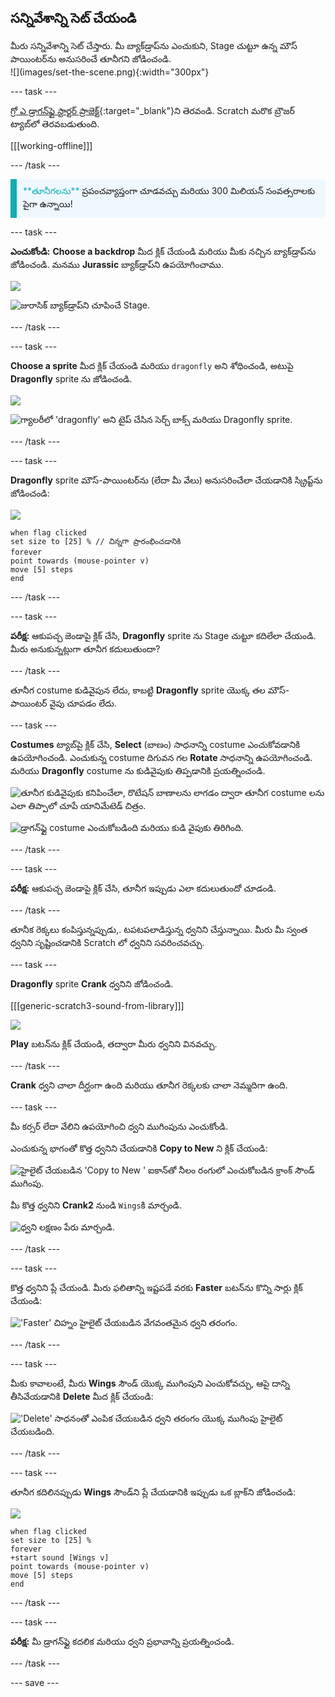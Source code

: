 ## సన్నివేశాన్ని సెట్ చేయండి

<div style="display: flex; flex-wrap: wrap">
<div style="flex-basis: 200px; flex-grow: 1; margin-right: 15px;">
మీరు సన్నివేశాన్ని సెట్ చేస్తారు. మీ బ్యాక్‌డ్రాప్‌ను ఎంచుకుని, Stage చుట్టూ ఉన్న మౌస్ పాయింటర్‌ను అనుసరించే తూనీగని జోడించండి.
</div>
<div>
![](images/set-the-scene.png){:width="300px"}
</div>
</div>

--- task ---

[గ్రో ఎ డ్రాగన్‌ఫ్లై స్టార్టర్ ప్రాజెక్ట్](https://scratch.mit.edu/projects/535695413/editor){:target="_blank"}ని తెరవండి. Scratch మరొక బ్రౌజర్ ట్యాబ్‌లో తెరవబడుతుంది.

[[[working-offline]]]

--- /task ---

<p style="border-left: solid; border-width:10px; border-color: #0faeb0; background-color: aliceblue; padding: 10px;">
<span style="color: #0faeb0">**తూనీగలను**</span> ప్రపంచవ్యాప్తంగా చూడవచ్చు మరియు 300 మిలియన్ సంవత్సరాలకు పైగా ఉన్నాయి!</p>

--- task ---

**ఎంచుకోండి:** **Choose a backdrop** మీద క్లిక్ చేయండి మరియు మీకు నచ్చిన బ్యాక్‌డ్రాప్‌ను జోడించండి. మనము **Jurassic** బ్యాక్‌డ్రాప్‌ని ఉపయోగించాము.

![](images/choose-backdrop-icon.png)

![జురాసిక్ బ్యాక్‌డ్రాప్‌ని చూపించే Stage.](images/Jurassic-backdrop.png)

--- /task ---

--- task ---

**Choose a sprite** మీద క్లిక్ చేయండి మరియు `dragonfly` అని శోధించండి, అటుపై **Dragonfly** sprite ను జోడించండి.

![](images/choose-sprite-icon.png)

![గ్యాలరీలో 'dragonfly' అని టైప్ చేసిన సెర్చ్ బాక్స్ మరియు Dragonfly sprite.](images/dragonfly-search.png)

--- /task ---

--- task ---

**Dragonfly** sprite మౌస్-పాయింటర్‌ను (లేదా మీ వేలు) అనుసరించేలా చేయడానికి స్క్రిప్ట్‌ను జోడించండి:

![](images/dragonfly-icon.png)

```blocks3
when flag clicked
set size to [25] % // చిన్నగా ప్రారంభించడానికి
forever
point towards (mouse-pointer v)
move [5] steps
end
```
--- /task ---

--- task ---

**పరీక్ష:** ఆకుపచ్చ జెండాపై క్లిక్ చేసి, **Dragonfly** sprite ను Stage చుట్టూ కదిలేలా చేయండి. మీరు అనుకున్నట్లుగా తూనీగ కదులుతుందా?

--- /task ---

తూనీగ costume కుడివైపున లేదు, కాబట్టి **Dragonfly** sprite యొక్క తల మౌస్-పాయింటర్ వైపు చూపడం లేదు.

--- task ---

**Costumes** ట్యాబ్‌పై క్లిక్ చేసి, **Select** (బాణం) సాధనాన్ని costume ఎంచుకోవడానికి ఉపయోగించండి. ఎంచుకున్న costume దిగువన గల **Rotate** సాధనాన్ని ఉపయోగించండి. మరియు **Dragonfly** costume ను కుడివైపుకు తిప్పడానికి ప్రయత్నించండి.

![తూనీగ కుడివైపుకు కనిపించేలా, రొటేషన్ బాణాలను లాగడం ద్వారా తూనీగ costume లను ఎలా తిప్పాలో చూపే యానిమేటెడ్ చిత్రం.](images/rotated-costume.gif)

![డ్రాగన్‌ఫ్లై costume ఎంచుకోబడింది మరియు కుడి వైపుకు తిరిగింది.](images/rotated-costume.png)

--- /task ---

--- task ---

**పరీక్ష:** ఆకుపచ్చ జెండాపై క్లిక్ చేసి, తూనీగ ఇప్పుడు ఎలా కదులుతుందో చూడండి.

--- /task ---

తూనీక రెక్కలు కంపిస్తున్నప్పుడు,. టపటపలాడిస్తున్న ధ్వనిని చేస్తున్నాయి. మీరు మీ స్వంత ధ్వనిని సృష్టించడానికి Scratch లో ధ్వనిని సవరించవచ్చు.

--- task ---

**Dragonfly** sprite **Crank** ధ్వనిని జోడించండి.

[[[generic-scratch3-sound-from-library]]]

![](images/crank-sound-editor.png)

**Play** బటన్‌ను క్లిక్ చేయండి, తద్వారా మీరు ధ్వనిని వినవచ్చు.

--- /task ---

**Crank** ధ్వని చాలా దీర్ఘంగా ఉంది మరియు తూనీగ రెక్కలకు చాలా నెమ్మదిగా ఉంది.

--- task ---

మీ కర్సర్ లేదా వేలిని ఉపయోగించి ధ్వని ముగింపును ఎంచుకోండి.

ఎంచుకున్న భాగంతో కొత్త ధ్వనిని చేయడానికి **Copy to New** ని క్లిక్ చేయండి:

![హైలైట్ చేయబడిన 'Copy to New ' ఐకాన్‌తో నీలం రంగులో ఎంచుకోబడిన క్రాంక్ సౌండ్ ముగింపు.](images/crank-copy-end.png)

మీ కొత్త ధ్వనిని **Crank2** నుండి `Wings`కి మార్చండి.

![ధ్వని లక్షణం పేరు మార్చండి.](images/crank-wings-sound.png)

--- /task ---

--- task ---

కొత్త ధ్వనిని ప్లే చేయండి. మీరు ఫలితాన్ని ఇష్టపడే వరకు **Faster** బటన్‌ను కొన్ని సార్లు క్లిక్ చేయండి:

!['Faster' చిహ్నం హైలైట్ చేయబడిన వేగవంతమైన ధ్వని తరంగం.](images/wings-faster.png)

--- /task ---

--- task ---

మీకు కావాలంటే, మీరు **Wings** సౌండ్ యొక్క ముగింపుని ఎంచుకోవచ్చు, ఆపై దాన్ని తీసివేయడానికి **Delete** మీద క్లిక్ చేయండి:

!['Delete' సాధనంతో ఎంపిక చేయబడిన ధ్వని తరంగం యొక్క ముగింపు హైలైట్ చేయబడింది.](images/wings-shorter.png)

--- /task ---

--- task ---

తూనీగ కదిలినప్పుడు **Wings** సౌండ్‌ని ప్లే చేయడానికి ఇప్పుడు ఒక బ్లాక్‌ని జోడించండి:

![](images/dragonfly-icon.png)

```blocks3
when flag clicked
set size to [25] %
forever
+start sound [Wings v]
point towards (mouse-pointer v)
move [5] steps
end
```
--- /task ---

--- task ---

**పరీక్ష:** మీ డ్రాగన్‌ఫ్లై కదలిక మరియు ధ్వని ప్రభావాన్ని ప్రయత్నించండి.

--- /task ---

--- save ---
